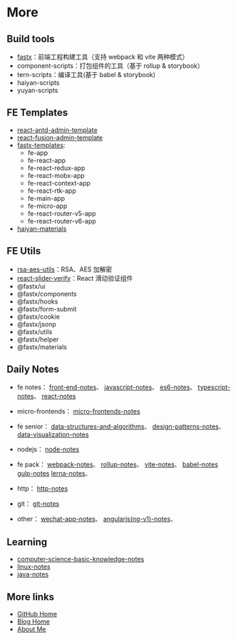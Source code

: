# More

## Build tools

- [fastx](https://github.com/ShenBao/fastx)：前端工程构建工具（支持 webpack 和 vite 两种模式）
- component-scripts：打包组件的工具（基于 rollup & storybook）
- tern-scripts：编译工具(基于 babel & storybook)
- haiyan-scripts
- yuyan-scripts

## FE Templates

- [react-antd-admin-template](https://github.com/ShenBao/react-antd-admin-template)
- [react-fusion-admin-template](https://github.com/ShenBao/react-fusion-admin-template)
- [fastx-templates](https://github.com/ShenBao/fastx-templates):
  - fe-app
  - fe-react-app
  - fe-react-redux-app
  - fe-react-mobx-app
  - fe-react-context-app
  - fe-react-rtk-app
  - fe-main-app
  - fe-micro-app
  - fe-react-router-v5-app
  - fe-react-router-v6-app
- [haiyan-materials](https://github.com/ShenBao/haiyan-materials)

## FE Utils

- [rsa-aes-utils](https://github.com/ShenBao/rsa-aes-utils)：RSA、AES 加解密
- [react-slider-verify](https://github.com/ShenBao/react-slider-verify)：React 滑动验证组件
- @fastx/ui
- @fastx/components
- @fastx/hooks
- @fastx/form-submit
- @fastx/cookie
- @fastx/jsonp
- @fastx/utils
- @fastx/helper
- @fastx/materials

## Daily Notes

- fe notes：
  [front-end-notes](https://github.com/ShenBao/front-end-notes)、
  [javascript-notes](https://github.com/ShenBao/javascript-notes)、
  [es6-notes](https://github.com/ShenBao/es6-notes)、
  [typescript-notes](https://github.com/ShenBao/typescript-notes)、
  [react-notes](https://github.com/ShenBao/react-notes)

- micro-frontends：
  [micro-frontends-notes](https://github.com/ShenBao/micro-frontends-notes)

- fe senior：
  [data-structures-and-algorithms](https://github.com/ShenBao/js-data-structures-and-algorithms-notes)、
  [design-patterns-notes](https://github.com/ShenBao/js-design-patterns-notes)、
  [data-visualization-notes](https://github.com/ShenBao/data-visualization-notes)

- nodejs：
  [node-notes](https://github.com/ShenBao/node-notes)

- fe pack：
  [webpack-notes](https://github.com/ShenBao/webpack-notes)、
  [rollup-notes](https://github.com/ShenBao/rollup-notes)、
  [vite-notes](https://github.com/ShenBao/vite-notes)、
  [babel-notes](https://github.com/ShenBao/babel-notes)
  [gulp-notes](https://github.com/ShenBao/javascript-notes/blob/master/md/gulp/gulp.md)
  [lerna-notes](https://github.com/ShenBao/lerna-notes)、

- http：
  [http-notes](https://github.com/ShenBao/http-notes)

- git：
  [git-notes](https://github.com/ShenBao/git-notes)

- other：
  [wechat-app-notes](https://github.com/ShenBao/wechat-app-notes)、
  [angularjs(ng-v1)-notes](https://github.com/ShenBao/angularjs-notes)、

## Learning

- [computer-science-basic-knowledge-notes](https://github.com/ShenBao/computer-science-basic-knowledge-notes)
- [linux-notes](https://github.com/ShenBao/linux-notes)
- [java-notes](https://github.com/ShenBao/java-notes)

## More links

- [GitHub Home](https://github.com/ShenBao)
- [Blog Home](https://shenbao.github.io)
- [About Me](https://shenbao.github.io/about/)
